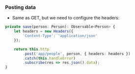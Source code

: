 ### Posting data

* Same as GET, but we need to configure the headers:

```ts
private save(person: Person): Observable<Person> {
    let headers = new Headers({
        'Content-Type': 'application/json'
    });

    return this.http
        .post('app/people', person, { headers: headers })
        .catch(this.handleError)
        .subscribe(res => res.json().data);
}
```